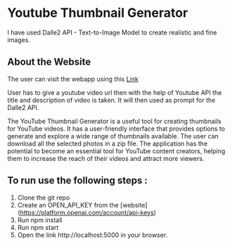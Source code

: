 # Youtube Thumbnail Generator

I have used Dalle2 API - Text-to-Image Model to create realistic and fine images.

## About the Website

The user can visit the webapp using this [Link](https://yt-thumbnail-production.up.railway.app/)

User has to give a youtube video url then with the help of Youtube API the title and description of video is taken. It will then used as prompt for the Dalle2 API.

The YouTube Thumbnail Generator is a useful tool for creating thumbnails for YouTube videos. It has a user-friendly interface that provides options to generate and explore a wide range of thumbnails available. The user can download all the selected photos in a zip file. The application has the potential to become an essential tool for YouTube content creators, helping them to increase the reach of their videos and attract more viewers.

## To run use the following steps : 
1. Clone the git repo
2. Create an OPEN_API_KEY from the [website] (https://platform.openai.com/account/api-keys)
3. Run npm install
4. Run npm start
5. Open the link http://localhost:5000 in your browser.

